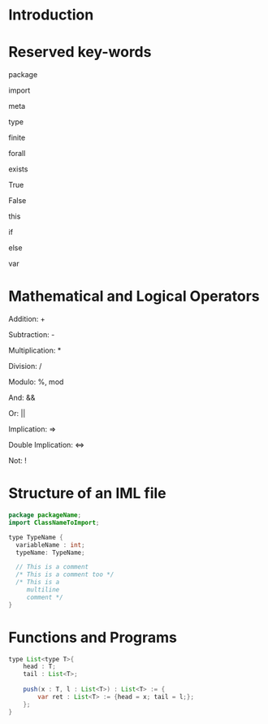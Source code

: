# Introduction

# Reserved key-words

package

import

meta

type

finite

forall

exists

True

False

this

if

else

var

# Mathematical and Logical Operators

Addition: +

Subtraction: -

Multiplication: *

Division: /

Modulo: %, mod

And: &&

Or: ||

Implication: =>

Double Implication: <=>

Not: !


# Structure of an IML file

```java
package packageName;
import ClassNameToImport; 

type TypeName {
  variableName : int;
  typeName: TypeName;

  // This is a comment
  /* This is a comment too */
  /* This is a
     multiline
     comment */
}
```

# Functions and Programs

```java
type List<type T>{
	head : T;
	tail : List<T>;
	
	push(x : T, l : List<T>) : List<T> := {
		var ret : List<T> := {head = x; tail = l;};
	};
}
```